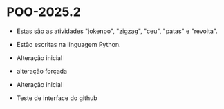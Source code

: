# POO-2025.2
- Estas são as atividades "jokenpo", "zigzag", "ceu", "patas" e "revolta". 
- Estão escritas na linguagem Python. 

- Alteração inicial
- alteração forçada
- Alteração inicial 
- Teste de interface do github
